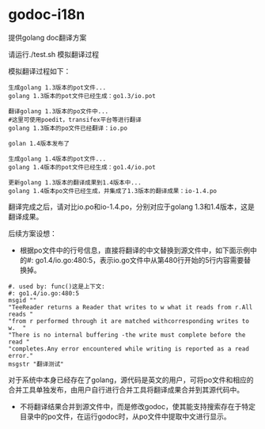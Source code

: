 # godoc-i18n

提供golang doc翻译方案

请运行./test.sh 模拟翻译过程

模拟翻译过程如下：

```
生成golang 1.3版本的pot文件...
golang 1.3版本的pot文件已经生成：go1.3/io.pot

翻译golang 1.3版本的po文件中...
#这里可使用poedit，transifex平台等进行翻译
golang 1.3版本的po文件已经翻译：io.po

golan 1.4版本发布了

生成golang 1.4版本的pot文件...
golang 1.4版本的pot文件已经生成：go1.4/io.pot

更新golang 1.3版本的翻译成果到1.4版本中...
golang 1.4版本po文件已经生成，并集成了1.3版本的翻译成果：io-1.4.po
```

翻译完成之后，请对比io.po和io-1.4.po，分别对应于golang 1.3和1.4版本，这是翻译成果。

后续方案设想：

* 根据po文件中的行号信息，直接将翻译的中文替换到源文件中，如下面示例中的#: go1.4/io.go:480:5，表示io.go文件中从第480行开始的5行内容需要替换掉。
```
#. used by: func()这是上下文:
#: go1.4/io.go:480:5
msgid ""
"TeeReader returns a Reader that writes to w what it reads from r.All reads "
"from r performed through it are matched withcorresponding writes to w.  "
"There is no internal buffering -the write must complete before the read "
"completes.Any error encountered while writing is reported as a read error."
msgstr "翻译测试"
```

对于系统中本身已经存在了golang，源代码是英文的用户，可将po文件和相应的合并工具单独发布，由用户自行进行合并工具将翻译成果合并到其源代码中。

* 不将翻译结果合并到源文件中，而是修改godoc，使其能支持搜索存在于特定目录中的po文件，在运行godoc时，从po文件中提取中文进行显示。
